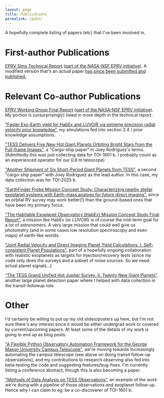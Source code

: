 ```yaml
---
layout: page
title: Publications
permalink: /pubs/
---
```

A hopefully complete listing of papers (etc) that I've been involved in.

# First-author Publications
[EPRV Sims Technical Report](https://exoplanets.nasa.gov/internal_resources/1950) ([part of the NASA-NSF EPRV initiative](https://exoplanets.nasa.gov/exep/NNExplore/EPRV/)). A modified version that's an actual paper [has since been submitted and published.](https://doi.org/10.3847/1538-3881/acad07)

# Relevant Co-author Publications
[EPRV Working Group Final Report](https://ui.adsabs.harvard.edu/abs/2021arXiv210714291C/abstract) ([part of the NASA-NSF EPRV initiative](https://exoplanets.nasa.gov/exep/NNExplore/EPRV/)). My portion is (unsurprisingly) listed in more depth in the technical report.

["Faster Exo-Earth yield for HabEx and LUVOIR via extreme precision radial velocity prior knowledge"](https://ui.adsabs.harvard.edu/abs/2021JATIS...7b1220M), my simulations fed into section 2.4 / prior knowledge assumptions.

["TESS Delivers Five New Hot Giant Planets Orbiting Bright Stars from the Full-frame Images"](https://ui.adsabs.harvard.edu/abs/2021AJ....161..194R/), a "Cargo-ship paper" in Joey Rodriguez's terms. (Admittedly this was just collecting data for TOI-1601 b. I probably count as an experienced operator for our 0.8 m telescope)

["Another Shipment of Six Short-Period Giant Planets from TESS"](https://ui.adsabs.harvard.edu/abs/2022arXiv220505709R/abstract), a second "cargo-ship paper" with Joey Rodriguez as the lead author. In this case, my data collection was for TOI-2025 b.

["EarthFinder Probe Mission Concept Study: Characterizing nearby stellar exoplanet systems with Earth-mass analogs for future direct imaging"](https://ui.adsabs.harvard.edu/abs/2020arXiv200613428P/abstract), since an orbital RV survey may work better(!) than the ground-based ones that have been my primary focus.

["The Habitable Exoplanet Observatory (HabEx) Mission Concept Study Final Report"](https://ui.adsabs.harvard.edu/abs/2020arXiv200106683G/abstract), a mission like HabEx (or LUVOIR) is of course the mid-term goal for a lot of astronomers. A very large mission that could well give us photometry (and in some cases low resolution spectroscopy and even maps) of earth-like worlds.

["Joint Radial Velocity and Direct Imaging Planet Yield Calculations. I. Self-consistent Planet Populations"](https://ui.adsabs.harvard.edu/abs/2020ApJ...893..122D/abstract), part of a hopefully ongoing collaboration with realistic exoplanets as targets for injection/recovery tests (since my code only does the surveys and a subset of noise sources. So we need actual planet signals...)

["The TESS Grand Unified Hot Jupiter Survey. II. Twenty New Giant Planets"](https://arxiv.org/abs/2210.15473), another large planet detection paper where I helped with data collection in the transit-followup role.

# Other
I'd certainly be willing to put up my old slides/posters up here, but I'm not sure there's any interest since it would be either undergrad work or covered by current/upcoming papers. At least some of the details of my work is going to end up as blog posts.

["A Flexible Python Observatory Automation Framework for the George Mason University Campus Telescope"](https://ui.adsabs.harvard.edu/abs/2021tsc2.confE...8R/abstract), we're moving towards increasingly automating the campus telescope (see above on doing transit follow-up observations), and my contributions to research observing also fed into beta-testing the code and suggesting features/bug-fixes. I'm currently listing a conference abstract, though this is also becoming a paper.

 ["Methods of Data Analysis on TESS Observations"](https://ui.adsabs.harvard.edu/abs/2021tsc2.confE..10K/abstract), an example of the work we're doing with a pipeline of those observations and exoplanet follow-up. Hence why I can claim to eg: be a co-discoverer of TOI-1601 b.
